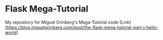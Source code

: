 # Flask Mega-Tutorial

My repository for Miguel Grinberg's Mega-Tutorial code (Link)[https://blog.miguelgrinberg.com/post/the-flask-mega-tutorial-part-i-hello-world]
